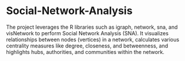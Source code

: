 # Social-Network-Analysis
The project leverages the R libraries such as igraph, network, sna, and visNetwork to perform Social Network Analysis (SNA). It visualizes relationships between nodes (vertices) in a network, calculates various centrality measures like degree, closeness, and betweenness, and highlights hubs, authorities, and communities within the network.

